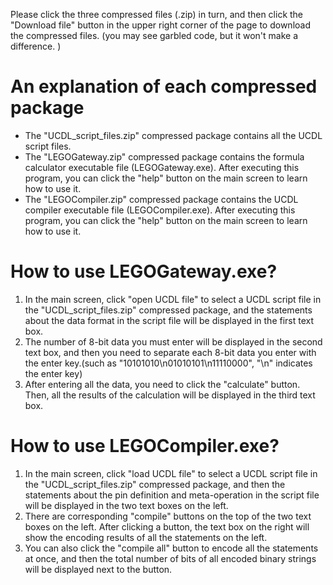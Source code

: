 Please click the three compressed files (.zip) in turn, and then click the "Download file" button in the upper right corner of the page to download the compressed files. (you may see garbled code, but it won't make a difference. )
# An explanation of each compressed package
- The "UCDL_script_files.zip" compressed package contains all the UCDL script files.
- The "LEGOGateway.zip" compressed package contains the formula calculator executable file (LEGOGateway.exe). After executing this program, you can click the "help" button on the main screen to learn how to use it.
- The "LEGOCompiler.zip" compressed package contains the UCDL compiler executable file (LEGOCompiler.exe). After executing this program, you can click the "help" button on the main screen to learn how to use it.

# How to use LEGOGateway.exe?
1. In the main screen, click "open UCDL file" to select a UCDL script file in the "UCDL_script_files.zip" compressed package, and the statements about the data format in the script file will be displayed in the first text box.
2. The number of 8-bit data you must enter will be displayed in the second text box, and then you need to separate each 8-bit data you enter with the enter key.(such as "10101010\n01010101\n11110000", "\n" indicates the enter key)
3. After entering all the data, you need to click the "calculate" button. Then, all the results of the calculation will be displayed in the third text box.

# How to use LEGOCompiler.exe?
1. In the main screen, click "load UCDL file" to select a UCDL script file in the "UCDL_script_files.zip" compressed package, and then the statements about the pin definition and meta-operation in the script file will be displayed in the two text boxes on the left.
2. There are corresponding "compile" buttons on the top of the two text boxes on the left. After clicking a button, the text box on the right will show the encoding results of all the statements on the left.
3. You can also click the "compile all" button to encode all the statements at once, and then the total number of bits of all encoded binary strings will be displayed next to the button.
